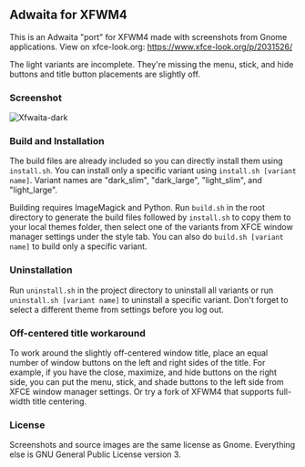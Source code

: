 ## Adwaita for XFWM4

This is an Adwaita "port" for XFWM4 made with screenshots from Gnome applications. View on xfce-look.org: https://www.xfce-look.org/p/2031526/

The light variants are incomplete. They're missing the menu, stick, and hide buttons and title button placements are slightly off.

### Screenshot

![Xfwaita-dark](https://yusacetin.org/project-screenshots/xfwaita/xfwaita_screenshot_2.png)

### Build and Installation

The build files are already included so you can directly install them using `install.sh`. You can install only a specific variant using `install.sh [variant name]`. Variant names are "dark_slim", "dark_large", "light_slim", and "light_large".

Building requires ImageMagick and Python. Run `build.sh` in the root directory to generate the build files followed by `install.sh` to copy them to your local themes folder, then select one of the variants from XFCE window manager settings under the style tab. You can also do `build.sh [variant name]` to build only a specific variant.

### Uninstallation

Run `uninstall.sh` in the project directory to uninstall all variants or run `uninstall.sh [variant name]` to uninstall a specific variant. Don't forget to select a different theme from settings before you log out.

### Off-centered title workaround

To work around the slightly off-centered window title, place an equal number of window buttons on the left and right sides of the title. For example, if you have the close, maximize, and hide buttons on the right side, you can put the menu, stick, and shade buttons to the left side from XFCE window manager settings. Or try a fork of XFWM4 that supports full-width title centering.

### License

Screenshots and source images are the same license as Gnome. Everything else is GNU General Public License version 3.
